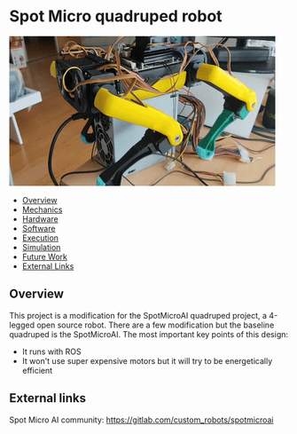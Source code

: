 # Spot Micro quadruped robot

![Spot walking](media/spot.gif)

- [Overview](#overview)
- [Mechanics](docs/mechanics.md)
- [Hardware](docs/hardware.md)
- [Software](docs/software.md)
- [Execution](docs/execution.md)
- [Simulation](docs/simulation.md)
- [Future Work](https://github.com/eborghi10/spot_quadruped_ros/projects/1)
- [External Links](#external-links)

## Overview

This project is a modification for the SpotMicroAI quadruped project, a 4-legged open source robot.
There are a few modification but the baseline quadruped is the SpotMicroAI.
The most important key points of this design:

- It runs with ROS
- It won't use super expensive motors but it will try to be energetically efficient

## External links

Spot Micro AI community: <https://gitlab.com/custom_robots/spotmicroai>
